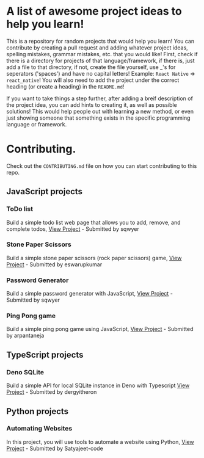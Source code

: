 # A list of awesome project ideas to help you learn!

This is a repository for random projects that would help you learn! You can contribute by creating a pull request and adding whatever project ideas, spelling mistakes, grammar mistakes, etc. that you would like! First, check if there is a directory for projects of that language/framework, if there is, just add a file to that directory, if not, create the file yourself, use \_'s for seperators ('spaces') and have no capital letters! Example: `React Native` => `react_native`! You will also need to add the project under the correct heading (or create a heading) in the `README.md`!

If you want to take things a step further, after adding a breif description of the project idea, you can add hints to creating it, as well as possible solutions! This would help people out with learning a new method, or even just showing someone that something exists in the specific programming language or framework.

# Contributing.

Check out the `CONTRIBUTING.md` file on how you can start contributing to this repo.

## JavaScript projects

### ToDo list

Build a simple todo list web page that allows you to add, remove, and complete todos, [View Project](https://github.com/sqwyer/projects/blob/main/javascript/TODO_LIST.md) - Submitted by sqwyer

### Stone Paper Scissors

Build a simple stone paper scissors (rock paper scissors) game, [View Project](https://github.com/sqwyer/projects/blob/main/javascript/STONE_PAPER_SCISSORS.md) - Submitted by eswarupkumar

### Password Generator

Build a simple password generator with JavaScript, [View Project](https://github.com/sqwyer/projects/blob/main/javascript/PASSWORD_GENERATOR.md) - Submitted by sqwyer

### Ping Pong game

Build a simple ping pong game using JavaScript, [View Project](https://github.com/sqwyer/projects/blob/main/javascript/PING_PONG_GAME.md) - Submitted by arpantaneja

## TypeScript projects

### Deno SQLite

Build a simple API for local SQLite instance in Deno with Typescript [View Project](https://github.com/sqwyer/projects/blob/main/typescript/SQLITE-SIMPLE-API.md) - Submitted by dergyitheron

## Python projects

### Automating Websites

In this project, you will use tools to automate a website using Python, [View Project](https://github.com/sqwyer/projects/blob/main/python/AUTOMATE_A_WEBSITE.md) - Submitted by Satyajeet-code
